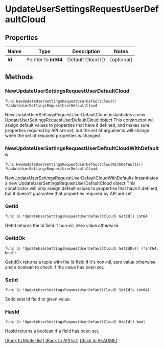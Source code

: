 # UpdateUserSettingsRequestUserDefaultCloud

## Properties

Name | Type | Description | Notes
------------ | ------------- | ------------- | -------------
**Id** | Pointer to **int64** | Default Cloud ID | [optional] 

## Methods

### NewUpdateUserSettingsRequestUserDefaultCloud

`func NewUpdateUserSettingsRequestUserDefaultCloud() *UpdateUserSettingsRequestUserDefaultCloud`

NewUpdateUserSettingsRequestUserDefaultCloud instantiates a new UpdateUserSettingsRequestUserDefaultCloud object
This constructor will assign default values to properties that have it defined,
and makes sure properties required by API are set, but the set of arguments
will change when the set of required properties is changed

### NewUpdateUserSettingsRequestUserDefaultCloudWithDefaults

`func NewUpdateUserSettingsRequestUserDefaultCloudWithDefaults() *UpdateUserSettingsRequestUserDefaultCloud`

NewUpdateUserSettingsRequestUserDefaultCloudWithDefaults instantiates a new UpdateUserSettingsRequestUserDefaultCloud object
This constructor will only assign default values to properties that have it defined,
but it doesn't guarantee that properties required by API are set

### GetId

`func (o *UpdateUserSettingsRequestUserDefaultCloud) GetId() int64`

GetId returns the Id field if non-nil, zero value otherwise.

### GetIdOk

`func (o *UpdateUserSettingsRequestUserDefaultCloud) GetIdOk() (*int64, bool)`

GetIdOk returns a tuple with the Id field if it's non-nil, zero value otherwise
and a boolean to check if the value has been set.

### SetId

`func (o *UpdateUserSettingsRequestUserDefaultCloud) SetId(v int64)`

SetId sets Id field to given value.

### HasId

`func (o *UpdateUserSettingsRequestUserDefaultCloud) HasId() bool`

HasId returns a boolean if a field has been set.


[[Back to Model list]](../README.md#documentation-for-models) [[Back to API list]](../README.md#documentation-for-api-endpoints) [[Back to README]](../README.md)


